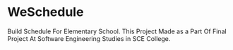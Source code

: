 # WeSchedule
Build Schedule For Elementary School. This Project Made as a Part Of Final Project At Software Engineering Studies in SCE College.
